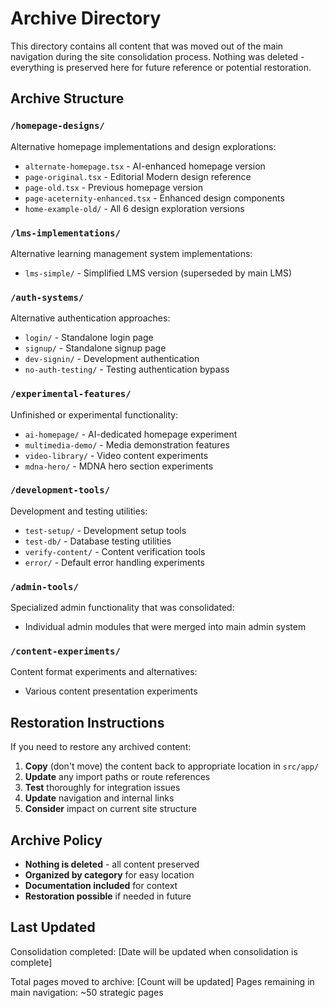 # Archive Directory

This directory contains all content that was moved out of the main navigation during the site consolidation process. Nothing was deleted - everything is preserved here for future reference or potential restoration.

## Archive Structure

### `/homepage-designs/`
Alternative homepage implementations and design explorations:
- `alternate-homepage.tsx` - AI-enhanced homepage version  
- `page-original.tsx` - Editorial Modern design reference
- `page-old.tsx` - Previous homepage version
- `page-aceternity-enhanced.tsx` - Enhanced design components
- `home-example-old/` - All 6 design exploration versions

### `/lms-implementations/`
Alternative learning management system implementations:
- `lms-simple/` - Simplified LMS version (superseded by main LMS)

### `/auth-systems/`
Alternative authentication approaches:
- `login/` - Standalone login page
- `signup/` - Standalone signup page
- `dev-signin/` - Development authentication
- `no-auth-testing/` - Testing authentication bypass

### `/experimental-features/`
Unfinished or experimental functionality:
- `ai-homepage/` - AI-dedicated homepage experiment
- `multimedia-demo/` - Media demonstration features
- `video-library/` - Video content experiments
- `mdna-hero/` - MDNA hero section experiments

### `/development-tools/`
Development and testing utilities:
- `test-setup/` - Development setup tools
- `test-db/` - Database testing utilities
- `verify-content/` - Content verification tools
- `error/` - Default error handling experiments

### `/admin-tools/`
Specialized admin functionality that was consolidated:
- Individual admin modules that were merged into main admin system

### `/content-experiments/`
Content format experiments and alternatives:
- Various content presentation experiments

## Restoration Instructions

If you need to restore any archived content:

1. **Copy** (don't move) the content back to appropriate location in `src/app/`
2. **Update** any import paths or route references
3. **Test** thoroughly for integration issues
4. **Update** navigation and internal links
5. **Consider** impact on current site structure

## Archive Policy

- **Nothing is deleted** - all content preserved
- **Organized by category** for easy location
- **Documentation included** for context
- **Restoration possible** if needed in future

## Last Updated
Consolidation completed: [Date will be updated when consolidation is complete]

Total pages moved to archive: [Count will be updated]
Pages remaining in main navigation: ~50 strategic pages